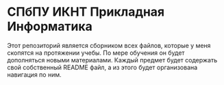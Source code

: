 # СПбПУ ИКНТ Прикладная Информатика

Этот репозиторий является сборником всех файлов, которые у меня скопятся на протяжении учебы. По мере обучения он будет дополняться новыми материалами. Каждый предмет будет содержать свой собственный README файл, а из этого будет организована навигация по ним.
